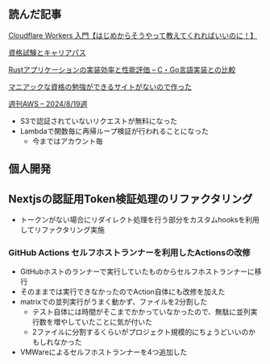 ## 読んだ記事
[Cloudflare Workers 入門【はじめからそうやって教えてくれればいいのに！】](https://zenn.dev/ak/articles/a2bd28a258b615)

[資格試験とキャリアパス]()

[Rustアプリケーションの実装効率と性能評価 – C・Go言語実装との比較](https://zenn.dev/cybergarage/articles/1ac3e558a90fd7)

[マニアックな資格の勉強ができるサイトがないので作った](https://zenn.dev/oumugai/articles/56229237ab5cab)

[週刊AWS – 2024/8/19週](https://aws.amazon.com/jp/blogs/news/aws-weekly-20240819/)
- S3で認証されていないリクエストが無料になった
- Lambdaで関数毎に再帰ループ検証が行われることになった
	- 今まではアカウント毎
## 個人開発
## Nextjsの認証用Token検証処理のリファクタリング
- トークンがない場合にリダイレクト処理を行う部分をカスタムhooksを利用してリファクタリング実施

### GitHub Actions セルフホストランナーを利用したActionsの改修
- GitHubホストのランナーで実行していたものからセルフホストランナーに移行
- そのままでは実行できなかったのでAction自体にも改修を加えた
- matrixでの並列実行がうまく動かず、ファイルを2分割した
	- テスト自体には時間がそこまでかかっていなかったので、無駄に並列実行数を増やしていたことに気が付いた
	- 2ファイルに分割するくらいがプロジェクト規模的にちょうどいいのかもしれなかった
- VMWareによるセルフホストランナーを4つ追加した